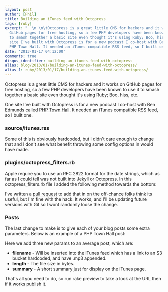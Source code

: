 ```yaml
---
layout: post
author: [Phil]
title: Building an iTunes feed with Octopress
tags: [ruby]
excerpt: "  \n \n\tOctopress is a great little CMS for hackers and it works on
  GitHub pages for free hosting, so a few PHP developers have been known to use it
  to smash together a basic site even thought it's using Ruby; Boo, hiss, etc. One
  site I've built with Octopress is for a new podcast I co-host with Ben Edmunds called
  PHP Town Hall. It needed an iTunes compatible RSS feed, so I built one. "
date: '2013-01-17 04:12:00'
comments: true
disqus_identifier: building-an-itunes-feed-with-octopress
alias: blog/2013/01/building-an-itunes-feed-with-octopress/
alias_1: ruby/2013/01/17/building-an-itunes-feed-with-octopress/
---
```


Octopress is a great little CMS for hackers and it works on GitHub pages for free hosting, so a few PHP developers have been known to use it to smash together a basic site even thought it's using Ruby; Boo, hiss, etc.

One site I've built with Octopress is for a new podcast I co-host with Ben Edmunds called [PHP Town Hall](http://phptownhall.com/). It needed an iTunes compatible RSS feed, so I built one.

### source/itunes.rss

<script src="https://gist.github.com/4553431.js?file=itunes.rss"></script>    

Some of this is obviously hardcoded, but I didn't care enough to change that and I don't see what benefit throwing some config options in would have made.

### plugins/octopress_filters.rb

Apple require you to use an RFC 2822 format for the date strings, which as far as I could tell was not built into Jekyll or Octopress. In this octopress_filters.rb file I added the following method towards the bottom:

<script src="https://gist.github.com/4553431.js?file=octopress_filters.rb"></script> 
  
I've written a [pull request](https://github.com/imathis/octopress/pull/948) to add that in on the off-chance folks think its useful, but I'm fine with the hack. It works, and I'll be updating future versions with Git so I wont randomly loose the change.

### Posts

The last change to make is to give each of your blog posts some extra parameters. Below is an example of a PHP Town Hall post:

<script src="https://gist.github.com/4553431.js?file=All Posts"></script> 

Here we add three new params to an average post, which are:

* **filename** - Will be inserted into the iTunes feed which has a link to an S3 bucket hardcoded, and have .mp3 appended. 
* **length** - The file size in bytes.
* **summary** - A short summary just for display on the iTunes page.

That's all you need to do, so run rake preview to take a look at the URL then if it works publish it.

